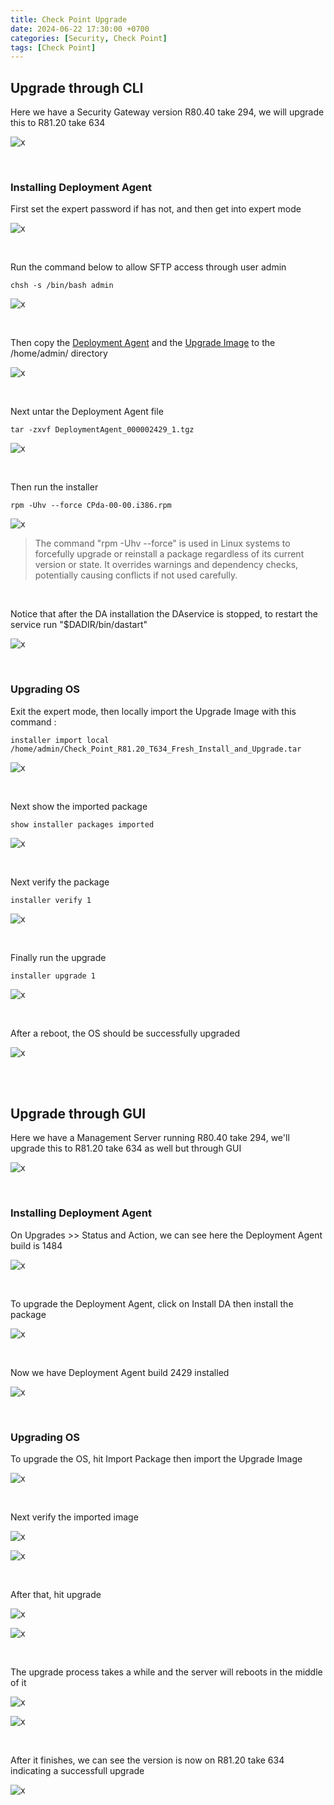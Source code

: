 ```yaml
---
title: Check Point Upgrade
date: 2024-06-22 17:30:00 +0700
categories: [Security, Check Point]
tags: [Check Point]
---
```



## Upgrade through CLI

Here we have a Security Gateway version R80.40 take 294, we will upgrade this to R81.20 take 634

![x](/static/2024-06-22-checkpoint-upgrade/01.png)

<br>

### Installing Deployment Agent

First set the expert password if has not, and then get into expert mode

![x](/static/2024-06-22-checkpoint-upgrade/02.png)

<br>

Run the command below to allow SFTP access through user admin

```shell
chsh -s /bin/bash admin
```

![x](/static/2024-06-22-checkpoint-upgrade/03.png)

<br>

Then copy the [Deployment Agent](https://support.checkpoint.com/results/download/88806) and the [Upgrade Image](https://support.checkpoint.com/results/download/12440) to the /home/admin/ directory

![x](/static/2024-06-22-checkpoint-upgrade/04.png)

<br>

Next untar the Deployment Agent file

```shell
tar -zxvf DeploymentAgent_000002429_1.tgz 
```

![x](/static/2024-06-22-checkpoint-upgrade/05.png)

<br>

Then run the installer

```shell
rpm -Uhv --force CPda-00-00.i386.rpm 
```

![x](/static/2024-06-22-checkpoint-upgrade/06.png)

> The command "rpm -Uhv --force" is used in Linux systems to forcefully upgrade or reinstall a package regardless of its current version or state. It overrides warnings and dependency checks, potentially causing conflicts if not used carefully.

<br>

Notice that after the DA installation the DAservice is stopped, to restart the service run "$DADIR/bin/dastart"

![x](/static/2024-06-22-checkpoint-upgrade/07.png)

<br>

### Upgrading OS

Exit the expert mode, then locally import the Upgrade Image with this command :

```shell
installer import local /home/admin/Check_Point_R81.20_T634_Fresh_Install_and_Upgrade.tar
```

![x](/static/2024-06-22-checkpoint-upgrade/08.png)

<br>

Next show the imported package

```shell
show installer packages imported 
```

![x](/static/2024-06-22-checkpoint-upgrade/09.png)

<br>

Next verify the package

```shell
installer verify 1
```

![x](/static/2024-06-22-checkpoint-upgrade/10.png)

<br>

Finally run the upgrade

```shell
installer upgrade 1
```

![x](/static/2024-06-22-checkpoint-upgrade/11.png)

<br>

After a reboot, the OS should be successfully upgraded

![x](/static/2024-06-22-checkpoint-upgrade/12.png)

<br>
<br>

## Upgrade through GUI

Here we have a Management Server running R80.40 take 294, we'll upgrade this to R81.20 take 634 as well but through GUI

![x](/static/2024-06-22-checkpoint-upgrade/13.png)

<br>

### Installing Deployment Agent

On Upgrades >> Status and Action, we can see here the Deployment Agent build is 1484

![x](/static/2024-06-22-checkpoint-upgrade/14.png)

<br>

To upgrade the Deployment Agent, click on Install DA then install the package

![x](/static/2024-06-22-checkpoint-upgrade/15.png)

<br>

Now we have Deployment Agent build 2429 installed

![x](/static/2024-06-22-checkpoint-upgrade/16.png)

<br>

### Upgrading OS

To upgrade the OS, hit Import Package then import the Upgrade Image

![x](/static/2024-06-22-checkpoint-upgrade/17.png)

<br>

Next verify the imported image

![x](/static/2024-06-22-checkpoint-upgrade/18.png)

![x](/static/2024-06-22-checkpoint-upgrade/19.png)

<br>

After that, hit upgrade

![x](/static/2024-06-22-checkpoint-upgrade/20.png)

![x](/static/2024-06-22-checkpoint-upgrade/21.png)

<br>

The upgrade process takes a while and the server will reboots in the middle of it

![x](/static/2024-06-22-checkpoint-upgrade/22.png)

![x](/static/2024-06-22-checkpoint-upgrade/23.png)

<br>

After it finishes, we can see the version is now on R81.20 take 634 indicating a successfull upgrade

![x](/static/2024-06-22-checkpoint-upgrade/24.png)

<br>













































